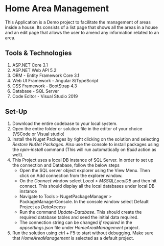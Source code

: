 # Home Area Management

This Application is a Demo project to facilitate the management of areas inside a house. 
Its consists of a list page that shows all the areas in a house and an edit page that allows the user to amend any information
related to an area.

## Tools & Technologies
1. ASP.NET Core 3.1
2. ASP.NET Web API 5.2
3. ORM - Entity Framework Core 3.1
4. Web UI Framework - Angular 8/TypeScript
5. CSS Framework - BootStrap 4.3
6. Database - SQL Server
7. Code Editor - Visual Studio 2019 

## Set-Up
1. Download the entire codebase to your local system.
2. Open the entire folder or solution file in the editor of your choice (VSCode or Visual studio)
3. Install the Nuget Packages by right clicking on the solution and selecting *Restore NuGet Packages*. 
   Also use the console to install packages using the *npm-install* command (This will run automatically on *Build* action as well).
4. This Project uses a local DB instance of SQL Server. In order to set up the connection and Database, follow the below steps
   - Open the SQL server object explorer using the View Menu. Then click on Add connection from the explorer window.
   - On the *Connect* window select *Local > MSSQLLocalDB* and then hit connect. This should display all the local databases under 
       local DB instance
   - Navigate to Tools > NugetPackageManager > PackageManagerConsole. In the console window select Default Project as *DataAccess*
   - Run the command *Update-Database*. This should create the required database tables and seed the initial data required.
   - The connection string can be changed *if required* in the *appsettings.json* file under *HomeAreaManagement* project.
5. Run the solution using ctrl + F5 to start without debugging. Make sure that *HomeAreaManagement* is selected as a default project. 

